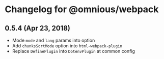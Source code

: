 # Changelog for @omnious/webpack

## 0.5.4 (Apr 23, 2018)

* Mode `mode` and `lang` params into option
* Add `chunksSortMode` option into `html-webpack-plugin`
* Replace `DefinePlugin` into `DotenvPlugin` at common config
